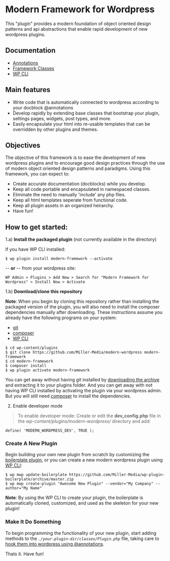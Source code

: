 Modern Framework for Wordpress
==================================

This "plugin" provides a modern foundation of object oriented design patterns and api abstractions that enable rapid development of new wordpress plugins.

## Documentation

- [Annotations](https://github.com/Miller-Media/modern-wordpress/wiki/@Annotations)
- [Framework Classes](https://github.com/Miller-Media/modern-wordpress/wiki)
- [WP CLI](https://github.com/Miller-Media/modern-wordpress/wiki/WP-CLI)

## Main features

* Write code that is automatically connected to wordpress according to your docblock @annotations
* Develop rapidly by extending base classes that bootstrap your plugin, settings pages, widgets, post types, and more.
* Easily encapsulate your html into re-usable templates that can be overridden by other plugins and themes.

## Objectives

The objective of this framework is to ease the development of new wordpress plugins and to encourage good design practices through the use of modern object oriented design patterns and paradigms. Using this framework, you can expect to:

* Create accurate documentation (docblocks) while you develop. 
* Keep all code portable and encapsulated in namespaced classes.
* Eliminate the need to manually 'include' any php files.
* Keep all html templates seperate from functional code.
* Keep all plugin assets in an organized heirarchy.
* Have fun!

## How to get started:

1.a) **Install the packaged plugin** (not currently available in the directory)

If you have WP CLI installed:
```
$ wp plugin install modern-framework --activate
```

-- **or** -- from your wordpress site:

```
WP Admin > Plugins > Add New > Search for "Modern Framework for Wordpress" > Install Now > Activate
```

1.b) **Download/clone this repository**

**Note**: When you begin by cloning this repository rather than installing the packaged version of the plugin, you will also need to install the composer dependencies manually after downloading. These instructions assume you already have the following programs on your system:
* [git](https://git-scm.com/book/en/v2/Getting-Started-Installing-Git)
* [composer](https://getcomposer.org/doc/00-intro.md)
* [WP CLI](https://wp-cli.org/docs/installing/)

```
$ cd wp-content/plugins
$ git clone https://github.com/Miller-Media/modern-wordpress modern-framework
$ cd modern-framework
$ composer install
$ wp plugin activate modern-framework
```
You can get away without having git installed by [downloading the archive](https://github.com/Miller-Media/modern-wordpress/archive/master.zip) and extracting it to your plugins folder. And you can get away with not having WP CLI installed by activating the plugin via your wordpress admin. But you will still need [composer](https://getcomposer.org/doc/00-intro.md) to install the dependencies.

2) Enable developer mode 

> To enable developer mode: Create or edit the **dev_config.php** file in the *wp-content/plugins/modern-wordpress/* directory and add:
```
define( 'MODERN_WORDPRESS_DEV', TRUE );
```

### Create A New Plugin
Begin building your own new plugin from scratch by customizing the [boilerplate plugin](https://github.com/Miller-Media/wp-plugin-boilerplate), or you can create a new modern wordpress plugin using [WP CLI](https://wp-cli.org/):
```
$ wp mwp update-boilerplate https://github.com/Miller-Media/wp-plugin-boilerplate/archive/master.zip
$ wp mwp create-plugin "Awesome New Plugin" --vendor="My Company" --author="My Name"
```
**Note**: By using the WP CLI to create your plugin, the boilerplate is automatically cloned, customized, and used as the skeleton for your new plugin!

### Make It Do Something
To begin programming the functionality of your new plugin, start adding methods to the *`./your-plugin-dir/classes/Plugin.php`* file, taking care to [hook them into wordpress using @annotations](https://github.com/Miller-Media/modern-wordpress/wiki/@Annotations).

Thats it. Have fun!

